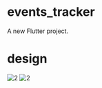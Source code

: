 # events_tracker

A new Flutter project.

# design


![2](images/Mockup%2010.png)
![2](images/Mockup%205.png)